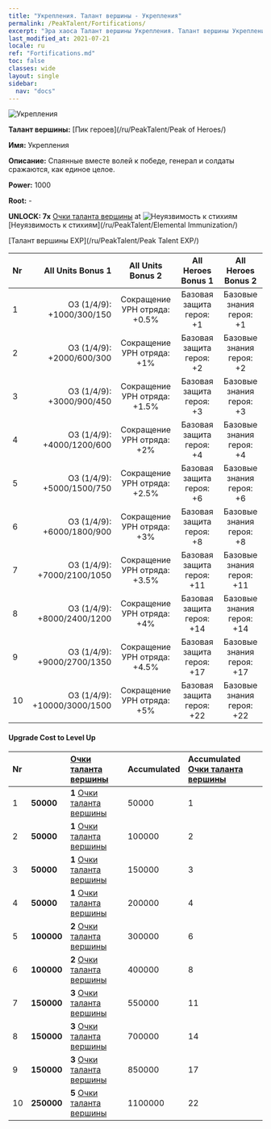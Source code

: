 ```yaml
---
title: "Укрепления. Талант вершины - Укрепления"
permalink: /PeakTalent/Fortifications/
excerpt: "Эра хаоса Талант вершины Укрепления. Талант вершины Укрепления. Укрепления"
last_modified_at: 2021-07-21
locale: ru
ref: "Fortifications.md"
toc: false
classes: wide
layout: single
sidebar:
  nav: "docs"
---
```


  ![Укрепления](/images/pt/talent_1009.png)

  **Талант вершины:** [Пик героев](/ru/PeakTalent/Peak of Heroes/)

  **Имя:** Укрепления

  **Описание:** Спаянные вместе волей к победе, генерал и солдаты сражаются, как единое целое.

  **Power:** 1000

  **Root:** -

  **UNLOCK: 7x** [Очки таланта вершины](/ItemsRU/con_934/) at ![Неуязвимость к стихиям](/images/pt/talent_1004.png) [Неуязвимость к стихиям](/ru/PeakTalent/Elemental Immunization/)

  [Талант вершины EXP](/ru/PeakTalent/Peak Talent EXP/)

  | Nr | All Units Bonus 1 | All Units Bonus 2 | All Heroes Bonus 1 | All Heroes Bonus 2 |
  |:---|--------------:|:-------------:|:-------------:|:-------------:|
  | 1 | ОЗ (1/4/9): +1000/300/150 | Сокращение УРН отряда: +0.5% | Базовая защита героя: +1 | Базовые знания героя: +1 |
  | 2 | ОЗ (1/4/9): +2000/600/300 | Сокращение УРН отряда: +1% | Базовая защита героя: +2 | Базовые знания героя: +2 |
  | 3 | ОЗ (1/4/9): +3000/900/450 | Сокращение УРН отряда: +1.5% | Базовая защита героя: +3 | Базовые знания героя: +3 |
  | 4 | ОЗ (1/4/9): +4000/1200/600 | Сокращение УРН отряда: +2% | Базовая защита героя: +4 | Базовые знания героя: +4 |
  | 5 | ОЗ (1/4/9): +5000/1500/750 | Сокращение УРН отряда: +2.5% | Базовая защита героя: +6 | Базовые знания героя: +6 |
  | 6 | ОЗ (1/4/9): +6000/1800/900 | Сокращение УРН отряда: +3% | Базовая защита героя: +8 | Базовые знания героя: +8 |
  | 7 | ОЗ (1/4/9): +7000/2100/1050 | Сокращение УРН отряда: +3.5% | Базовая защита героя: +11 | Базовые знания героя: +11 |
  | 8 | ОЗ (1/4/9): +8000/2400/1200 | Сокращение УРН отряда: +4% | Базовая защита героя: +14 | Базовые знания героя: +14 |
  | 9 | ОЗ (1/4/9): +9000/2700/1350 | Сокращение УРН отряда: +4.5% | Базовая защита героя: +17 | Базовые знания героя: +17 |
  | 10 | ОЗ (1/4/9): +10000/3000/1500 | Сокращение УРН отряда: +5% | Базовая защита героя: +22 | Базовые знания героя: +22 |


#### Upgrade Cost to Level Up

  | Nr | <i class="fas fa-coins"/> | [Очки таланта вершины](/ItemsRU/con_934/) | Accumulated <i class="fas fa-coins"/> | Accumulated [Очки таланта вершины](/ItemsRU/con_934/) |
  |:---|:--------------|:-------------|:-------------|:-------------|
  | 1 | **50000** | **1** [Очки таланта вершины](/ItemsRU/con_934/) | 50000 | 1 |
  | 2 | **50000** | **1** [Очки таланта вершины](/ItemsRU/con_934/) | 100000 | 2 |
  | 3 | **50000** | **1** [Очки таланта вершины](/ItemsRU/con_934/) | 150000 | 3 |
  | 4 | **50000** | **1** [Очки таланта вершины](/ItemsRU/con_934/) | 200000 | 4 |
  | 5 | **100000** | **2** [Очки таланта вершины](/ItemsRU/con_934/) | 300000 | 6 |
  | 6 | **100000** | **2** [Очки таланта вершины](/ItemsRU/con_934/) | 400000 | 8 |
  | 7 | **150000** | **3** [Очки таланта вершины](/ItemsRU/con_934/) | 550000 | 11 |
  | 8 | **150000** | **3** [Очки таланта вершины](/ItemsRU/con_934/) | 700000 | 14 |
  | 9 | **150000** | **3** [Очки таланта вершины](/ItemsRU/con_934/) | 850000 | 17 |
  | 10 | **250000** | **5** [Очки таланта вершины](/ItemsRU/con_934/) | 1100000 | 22 |
